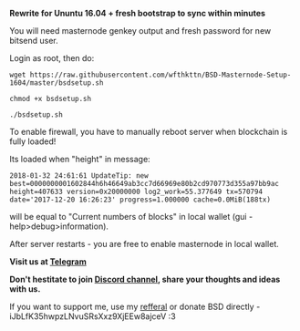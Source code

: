 **Rewrite for Ununtu 16.04 + fresh bootstrap to sync within minutes**

You will need masternode genkey output and fresh password for new bitsend user.

Login as root, then do:

`wget https://raw.githubusercontent.com/wfthkttn/BSD-Masternode-Setup-1604/master/bsdsetup.sh`

`chmod +x bsdsetup.sh`

`./bsdsetup.sh`



To enable firewall, you have to manually reboot server when blockchain is fully loaded!

Its loaded when "height" in message:


```2018-01-32 24:61:61 UpdateTip: new best=0000000001602844h6h46649ab3cc7d66969e80b2cd970773d355a97bb9ac height=407633 version=0x20000000 log2_work=55.377649 tx=570794 date='2017-12-20 16:26:23' progress=1.000000 cache=0.0MiB(188tx)```


will be equal to "Current numbers of blocks" in local wallet (gui - help>debug>information).

After server restarts - you are free to enable masternode in local wallet.


**Visit us at [Telegram](https://t.me/BSD_Bitsend)**

**Don't hestitate to join [Discord channel](https://discord.gg/DNfazhS), share your thoughts and ideas with us.**

If you want to support me, use my [refferal](https://www.vultr.com/?ref=7146997) or donate BSD directly - iJbLfK35hwpzLNvuSRsXxz9XjEEw8ajceV
:3
